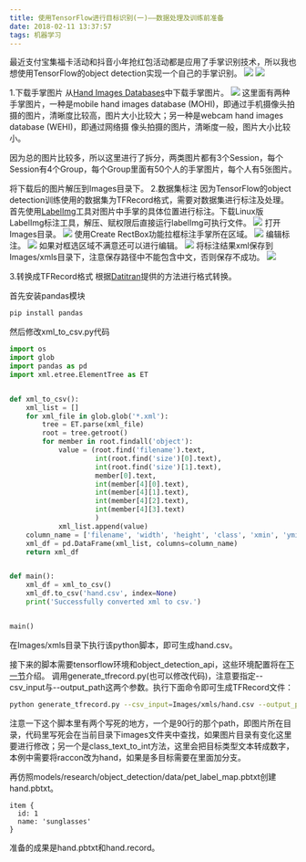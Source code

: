 ```yaml
---
title: 使用TensorFlow进行目标识别(一)——数据处理及训练前准备
date: 2018-02-11 13:37:57
tags: 机器学习
---
```


最近支付宝集福卡活动和抖音小年抢红包活动都是应用了手掌识别技术，所以我也想使用TensorFlow的object detection实现一个自己的手掌识别。
![](objectdetection1/zhifubao.jpg)
![](objectdetection1/douyin.jpg)

1.下载手掌图片
从[Hand Images Databases](https://www.mutah.edu.jo/biometrix/hand-images-databases.html)中下载手掌图片。
![](objectdetection1/0.png)
这里面有两种手掌图片，一种是mobile hand images database (MOHI)，即通过手机摄像头拍摄的图片，清晰度比较高，图片大小比较大；另一种是webcam hand images database (WEHI)，即通过网络摄 像头拍摄的图片，清晰度一般，图片大小比较小。

因为总的图片比较多，所以这里进行了拆分，两类图片都有3个Session，每个Session有4个Group，每个Group里面有50个人的手掌图片，每个人有5张图片。

将下载后的图片解压到Images目录下。
2.数据集标注
因为TensorFlow的object detection训练使用的数据集为TFRecord格式，需要对数据集进行标注及处理。
首先使用[LabelImg](https://github.com/tzutalin/labelImg)工具对图片中手掌的具体位置进行标注。下载Linux版LabelImg标注工具，解压、赋权限后直接运行labelImg可执行文件。
![](objectdetection1/1.png)
打开Images目录。
![](objectdetection1/2.png)
使用Create RectBox功能拉框标注手掌所在区域。
![](objectdetection1/3.png)
编辑标注。
![](objectdetection1/4.png)
如果对框选区域不满意还可以进行编辑。
![](objectdetection1/5.png)
将标注结果xml保存到Images/xmls目录下，注意保存路径中不能包含中文，否则保存不成功。
![](objectdetection1/6.png)

3.转换成TFRecord格式
根据[Datitran](https://github.com/datitran/raccoon_dataset)提供的方法进行格式转换。

首先安装pandas模块
```bash
pip install pandas
```

然后修改xml_to_csv.py代码
```python
import os
import glob
import pandas as pd
import xml.etree.ElementTree as ET


def xml_to_csv():
    xml_list = []
    for xml_file in glob.glob('*.xml'):
        tree = ET.parse(xml_file)
        root = tree.getroot()
        for member in root.findall('object'):
            value = (root.find('filename').text,
                     int(root.find('size')[0].text),
                     int(root.find('size')[1].text),
                     member[0].text,
                     int(member[4][0].text),
                     int(member[4][1].text),
                     int(member[4][2].text),
                     int(member[4][3].text)
                     )
            xml_list.append(value)
    column_name = ['filename', 'width', 'height', 'class', 'xmin', 'ymin', 'xmax', 'ymax']
    xml_df = pd.DataFrame(xml_list, columns=column_name)
    return xml_df


def main():
    xml_df = xml_to_csv()
    xml_df.to_csv('hand.csv', index=None)
    print('Successfully converted xml to csv.')


main()
```

在Images/xmls目录下执行该python脚本，即可生成hand.csv。

接下来的脚本需要tensorflow环境和object_detection_api，这些环境配置将在[下一节](www.baiguangnan.com/2018/02/11/objectdetection2/)介绍。
调用generate_tfrecord.py(也可以修改代码)，注意要指定--csv_input与--output_path这两个参数。执行下面命令即可生成TFRecord文件：
```bash
python generate_tfrecord.py --csv_input=Images/xmls/hand.csv --output_path=hand.record
```
注意一下这个脚本里有两个写死的地方，一个是90行的那个path，即图片所在目录，代码里写死会在当前目录下images文件夹中查找，如果图片目录有变化这里要进行修改；另一个是class_text_to_int方法，这里会把目标类型文本转成数字，本例中需要将raccon改为hand，如果是多目标需要在里面加分支。

再仿照models/research/object_detection/data/pet_label_map.pbtxt创建hand.pbtxt。
```text
item {
  id: 1
  name: 'sunglasses'
}
```

准备的成果是hand.pbtxt和hand.record。